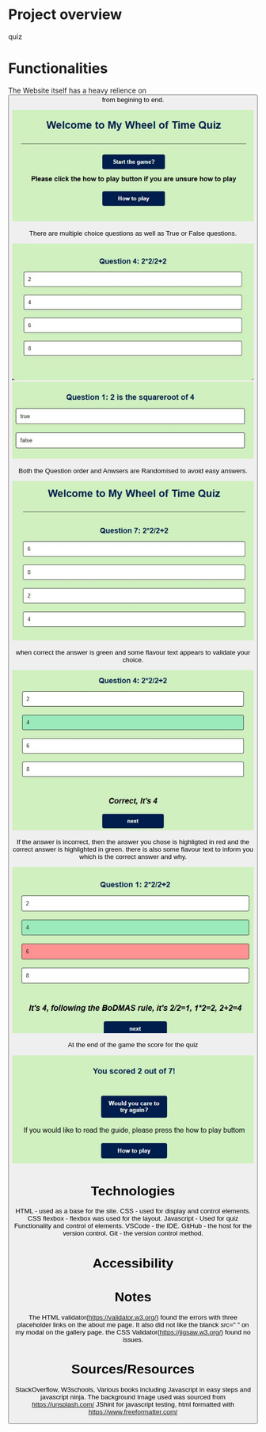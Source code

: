 # Project overview

quiz

# Functionalities

The Website itself has a heavy relience on <button> from begining to end.

![](/images/welcome.jpg)

There are multiple choice questions as well as True or False questions.

![](/images/question.jpg)
![](/images/truefalse.jpg)

Both the Question order and Anwsers are Randomised to avoid easy answers.

![](/images/randomised.jpg)

when correct the answer is green and some flavour text appears to validate your choice.

![](/images/correct.jpg)

If the answer is incorrect, then the answer you chose is highligted in red and the correct answer is highlighted in green. there is also some flavour text to inform you which is the correct answer and why.

![](/images/wrong.jpg)

At the end of the game the score for the quiz 

![](/images/score.jpg)

# Technologies

HTML - used as a base for the site.
CSS - used for display and control elements.
CSS flexbox - flexbox was used for the layout.
Javascript - Used for quiz Functionality and control of elements.
VSCode - the IDE.
GitHub - the host for the version control.
Git - the version control method.

# Accessibility



# Notes


The HTML validator(https://validator.w3.org/) found the errors with three placeholder links on the about me page. It also did not like the blanck src=" " on my modal on the gallery page.
the CSS Validator(https://jigsaw.w3.org/) found no issues.

# Sources/Resources

StackOverflow, W3schools, Various books including Javascript in easy steps and javascript ninja.
The background Image used was sourced from https://unsplash.com/
JShint for javascript testing, 
html formatted with https://www.freeformatter.com/